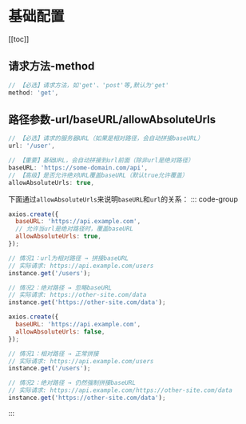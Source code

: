 # 基础配置

[[toc]]

## 请求方法-method

```js
// 【必选】请求方法，如'get'、'post'等,默认为'get'
method: 'get',
```

## 路径参数-url/baseURL/allowAbsoluteUrls

```js
// 【必选】请求的服务器URL（如果是相对路径，会自动拼接baseURL）
url: '/user',

// 【重要】基础URL，会自动拼接到url前面（除非url是绝对路径）
baseURL: 'https://some-domain.com/api',
// 【高级】是否允许绝对URL覆盖baseURL（默认true允许覆盖）
allowAbsoluteUrls: true,
```

下面通过`allowAbsoluteUrls`来说明`baseURL`和`url`的关系：
::: code-group

```js [allowAbsoluteUrls: true（默认）]
axios.create({
  baseURL: 'https://api.example.com',
  // 允许当url是绝对路径时，覆盖baseURL
  allowAbsoluteUrls: true,
});

// 情况1：url为相对路径 → 拼接baseURL
// 实际请求: https://api.example.com/users
instance.get('/users');

// 情况2：绝对路径 → 忽略baseURL
// 实际请求: https://other-site.com/data
instance.get('https://other-site.com/data');
```

```js [allowAbsoluteUrls: false]
axios.create({
  baseURL: 'https://api.example.com',
  allowAbsoluteUrls: false,
});

// 情况1：相对路径 → 正常拼接
// 实际请求: https://api.example.com/users
instance.get('/users');

// 情况2：绝对路径 → 仍然强制拼接baseURL
// 实际请求: https://api.example.com/https://other-site.com/data
instance.get('https://other-site.com/data');
```

:::

